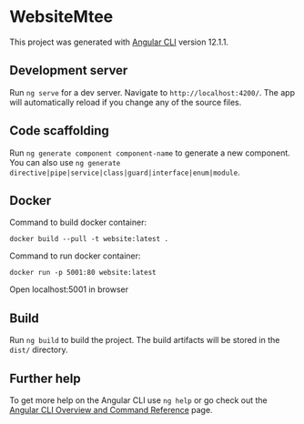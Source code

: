 # WebsiteMtee

This project was generated with [Angular CLI](https://github.com/angular/angular-cli) version 12.1.1.

## Development server

Run `ng serve` for a dev server. Navigate to `http://localhost:4200/`. The app will automatically reload if you change any of the source files.

## Code scaffolding

Run `ng generate component component-name` to generate a new component. You can also use `ng generate directive|pipe|service|class|guard|interface|enum|module`.

## Docker

Command to build docker container:

`docker build --pull -t website:latest .`

Command to run docker container:

`docker run -p 5001:80 website:latest`

Open localhost:5001 in browser

## Build

Run `ng build` to build the project. The build artifacts will be stored in the `dist/` directory.




## Further help

To get more help on the Angular CLI use `ng help` or go check out the [Angular CLI Overview and Command Reference](https://angular.io/cli) page.
